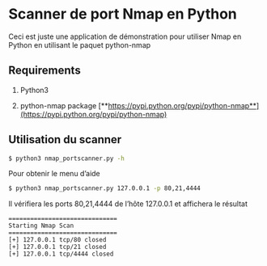 # Scanner de port Nmap en Python

Ceci est juste une application de démonstration pour utiliser Nmap en Python en utilisant le paquet python-nmap

## Requirements

1. Python3

2. python-nmap package [**https://pypi.python.org/pypi/python-nmap**](https://pypi.python.org/pypi/python-nmap)


## Utilisation du scanner
```bash
$ python3 nmap_portscanner.py -h
```

Pour obtenir le menu d’aide
```bash
$ python3 nmap_portscanner.py 127.0.0.1 -p 80,21,4444
```
Il vérifiera les ports 80,21,4444 de l’hôte 127.0.0.1 et affichera le résultat

	==============================
	Starting Nmap Scan
	==============================
	[+] 127.0.0.1 tcp/80 closed
	[+] 127.0.0.1 tcp/21 closed
	[+] 127.0.0.1 tcp/4444 closed


